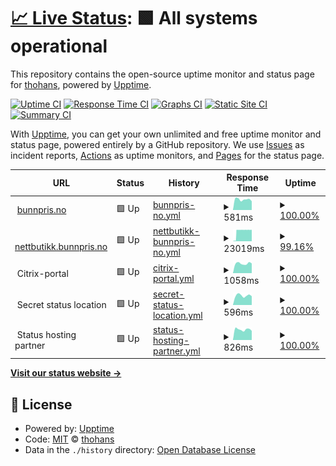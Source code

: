 # [📈 Live Status](https://thohans.github.io/ikl_status): <!--live status--> **🟩 All systems operational**

This repository contains the open-source uptime monitor and status page for [thohans](https://thohans.github.io/ikl_status), powered by [Upptime](https://github.com/upptime/upptime).

[![Uptime CI](https://github.com/thohans/ikl_status/workflows/Uptime%20CI/badge.svg)](https://github.com/thohans/ikl_status/actions?query=workflow%3A%22Uptime+CI%22)
[![Response Time CI](https://github.com/thohans/ikl_status/workflows/Response%20Time%20CI/badge.svg)](https://github.com/thohans/ikl_status/actions?query=workflow%3A%22Response+Time+CI%22)
[![Graphs CI](https://github.com/thohans/ikl_status/workflows/Graphs%20CI/badge.svg)](https://github.com/thohans/ikl_status/actions?query=workflow%3A%22Graphs+CI%22)
[![Static Site CI](https://github.com/thohans/ikl_status/workflows/Static%20Site%20CI/badge.svg)](https://github.com/thohans/ikl_status/actions?query=workflow%3A%22Static+Site+CI%22)
[![Summary CI](https://github.com/thohans/ikl_status/workflows/Summary%20CI/badge.svg)](https://github.com/thohans/ikl_status/actions?query=workflow%3A%22Summary+CI%22)

With [Upptime](https://upptime.js.org), you can get your own unlimited and free uptime monitor and status page, powered entirely by a GitHub repository. We use [Issues](https://github.com/thohans/ikl_status/issues) as incident reports, [Actions](https://github.com/thohans/ikl_status/actions) as uptime monitors, and [Pages](https://thohans.github.io/ikl_status) for the status page.

<!--start: status pages-->
<!-- This summary is generated by Upptime (https://github.com/upptime/upptime) -->
<!-- Do not edit this manually, your changes will be overwritten -->
<!-- prettier-ignore -->
| URL | Status | History | Response Time | Uptime |
| --- | ------ | ------- | ------------- | ------ |
| <img alt="" src="https://favicons.githubusercontent.com/bunnpris.no" height="13"> [bunnpris.no](https://bunnpris.no) | 🟩 Up | [bunnpris-no.yml](https://github.com/thohans/ikl_status/commits/HEAD/history/bunnpris-no.yml) | <details><summary><img alt="Response time graph" src="./graphs/bunnpris-no/response-time-week.png" height="20"> 581ms</summary><br><a href="https://thohans.github.io/ikl_status/history/bunnpris-no"><img alt="Response time 790" src="https://img.shields.io/endpoint?url=https%3A%2F%2Fraw.githubusercontent.com%2Fthohans%2Fikl_status%2FHEAD%2Fapi%2Fbunnpris-no%2Fresponse-time.json"></a><br><a href="https://thohans.github.io/ikl_status/history/bunnpris-no"><img alt="24-hour response time 484" src="https://img.shields.io/endpoint?url=https%3A%2F%2Fraw.githubusercontent.com%2Fthohans%2Fikl_status%2FHEAD%2Fapi%2Fbunnpris-no%2Fresponse-time-day.json"></a><br><a href="https://thohans.github.io/ikl_status/history/bunnpris-no"><img alt="7-day response time 581" src="https://img.shields.io/endpoint?url=https%3A%2F%2Fraw.githubusercontent.com%2Fthohans%2Fikl_status%2FHEAD%2Fapi%2Fbunnpris-no%2Fresponse-time-week.json"></a><br><a href="https://thohans.github.io/ikl_status/history/bunnpris-no"><img alt="30-day response time 685" src="https://img.shields.io/endpoint?url=https%3A%2F%2Fraw.githubusercontent.com%2Fthohans%2Fikl_status%2FHEAD%2Fapi%2Fbunnpris-no%2Fresponse-time-month.json"></a><br><a href="https://thohans.github.io/ikl_status/history/bunnpris-no"><img alt="1-year response time 790" src="https://img.shields.io/endpoint?url=https%3A%2F%2Fraw.githubusercontent.com%2Fthohans%2Fikl_status%2FHEAD%2Fapi%2Fbunnpris-no%2Fresponse-time-year.json"></a></details> | <details><summary><a href="https://thohans.github.io/ikl_status/history/bunnpris-no">100.00%</a></summary><a href="https://thohans.github.io/ikl_status/history/bunnpris-no"><img alt="All-time uptime 100.00%" src="https://img.shields.io/endpoint?url=https%3A%2F%2Fraw.githubusercontent.com%2Fthohans%2Fikl_status%2FHEAD%2Fapi%2Fbunnpris-no%2Fuptime.json"></a><br><a href="https://thohans.github.io/ikl_status/history/bunnpris-no"><img alt="24-hour uptime 100.00%" src="https://img.shields.io/endpoint?url=https%3A%2F%2Fraw.githubusercontent.com%2Fthohans%2Fikl_status%2FHEAD%2Fapi%2Fbunnpris-no%2Fuptime-day.json"></a><br><a href="https://thohans.github.io/ikl_status/history/bunnpris-no"><img alt="7-day uptime 100.00%" src="https://img.shields.io/endpoint?url=https%3A%2F%2Fraw.githubusercontent.com%2Fthohans%2Fikl_status%2FHEAD%2Fapi%2Fbunnpris-no%2Fuptime-week.json"></a><br><a href="https://thohans.github.io/ikl_status/history/bunnpris-no"><img alt="30-day uptime 100.00%" src="https://img.shields.io/endpoint?url=https%3A%2F%2Fraw.githubusercontent.com%2Fthohans%2Fikl_status%2FHEAD%2Fapi%2Fbunnpris-no%2Fuptime-month.json"></a><br><a href="https://thohans.github.io/ikl_status/history/bunnpris-no"><img alt="1-year uptime 100.00%" src="https://img.shields.io/endpoint?url=https%3A%2F%2Fraw.githubusercontent.com%2Fthohans%2Fikl_status%2FHEAD%2Fapi%2Fbunnpris-no%2Fuptime-year.json"></a></details>
| <img alt="" src="https://favicons.githubusercontent.com/nettbutikk.bunnpris.no" height="13"> [nettbutikk.bunnpris.no](https://nettbutikk.bunnpris.no) | 🟩 Up | [nettbutikk-bunnpris-no.yml](https://github.com/thohans/ikl_status/commits/HEAD/history/nettbutikk-bunnpris-no.yml) | <details><summary><img alt="Response time graph" src="./graphs/nettbutikk-bunnpris-no/response-time-week.png" height="20"> 23019ms</summary><br><a href="https://thohans.github.io/ikl_status/history/nettbutikk-bunnpris-no"><img alt="Response time 5058" src="https://img.shields.io/endpoint?url=https%3A%2F%2Fraw.githubusercontent.com%2Fthohans%2Fikl_status%2FHEAD%2Fapi%2Fnettbutikk-bunnpris-no%2Fresponse-time.json"></a><br><a href="https://thohans.github.io/ikl_status/history/nettbutikk-bunnpris-no"><img alt="24-hour response time 27085" src="https://img.shields.io/endpoint?url=https%3A%2F%2Fraw.githubusercontent.com%2Fthohans%2Fikl_status%2FHEAD%2Fapi%2Fnettbutikk-bunnpris-no%2Fresponse-time-day.json"></a><br><a href="https://thohans.github.io/ikl_status/history/nettbutikk-bunnpris-no"><img alt="7-day response time 23019" src="https://img.shields.io/endpoint?url=https%3A%2F%2Fraw.githubusercontent.com%2Fthohans%2Fikl_status%2FHEAD%2Fapi%2Fnettbutikk-bunnpris-no%2Fresponse-time-week.json"></a><br><a href="https://thohans.github.io/ikl_status/history/nettbutikk-bunnpris-no"><img alt="30-day response time 12035" src="https://img.shields.io/endpoint?url=https%3A%2F%2Fraw.githubusercontent.com%2Fthohans%2Fikl_status%2FHEAD%2Fapi%2Fnettbutikk-bunnpris-no%2Fresponse-time-month.json"></a><br><a href="https://thohans.github.io/ikl_status/history/nettbutikk-bunnpris-no"><img alt="1-year response time 5058" src="https://img.shields.io/endpoint?url=https%3A%2F%2Fraw.githubusercontent.com%2Fthohans%2Fikl_status%2FHEAD%2Fapi%2Fnettbutikk-bunnpris-no%2Fresponse-time-year.json"></a></details> | <details><summary><a href="https://thohans.github.io/ikl_status/history/nettbutikk-bunnpris-no">99.16%</a></summary><a href="https://thohans.github.io/ikl_status/history/nettbutikk-bunnpris-no"><img alt="All-time uptime 99.93%" src="https://img.shields.io/endpoint?url=https%3A%2F%2Fraw.githubusercontent.com%2Fthohans%2Fikl_status%2FHEAD%2Fapi%2Fnettbutikk-bunnpris-no%2Fuptime.json"></a><br><a href="https://thohans.github.io/ikl_status/history/nettbutikk-bunnpris-no"><img alt="24-hour uptime 98.18%" src="https://img.shields.io/endpoint?url=https%3A%2F%2Fraw.githubusercontent.com%2Fthohans%2Fikl_status%2FHEAD%2Fapi%2Fnettbutikk-bunnpris-no%2Fuptime-day.json"></a><br><a href="https://thohans.github.io/ikl_status/history/nettbutikk-bunnpris-no"><img alt="7-day uptime 99.16%" src="https://img.shields.io/endpoint?url=https%3A%2F%2Fraw.githubusercontent.com%2Fthohans%2Fikl_status%2FHEAD%2Fapi%2Fnettbutikk-bunnpris-no%2Fuptime-week.json"></a><br><a href="https://thohans.github.io/ikl_status/history/nettbutikk-bunnpris-no"><img alt="30-day uptime 99.81%" src="https://img.shields.io/endpoint?url=https%3A%2F%2Fraw.githubusercontent.com%2Fthohans%2Fikl_status%2FHEAD%2Fapi%2Fnettbutikk-bunnpris-no%2Fuptime-month.json"></a><br><a href="https://thohans.github.io/ikl_status/history/nettbutikk-bunnpris-no"><img alt="1-year uptime 99.93%" src="https://img.shields.io/endpoint?url=https%3A%2F%2Fraw.githubusercontent.com%2Fthohans%2Fikl_status%2FHEAD%2Fapi%2Fnettbutikk-bunnpris-no%2Fuptime-year.json"></a></details>
| <img alt="" src="https://favicons.githubusercontent.com/" height="13"> Citrix-portal | 🟩 Up | [citrix-portal.yml](https://github.com/thohans/ikl_status/commits/HEAD/history/citrix-portal.yml) | <details><summary><img alt="Response time graph" src="./graphs/citrix-portal/response-time-week.png" height="20"> 1058ms</summary><br><a href="https://thohans.github.io/ikl_status/history/citrix-portal"><img alt="Response time 1289" src="https://img.shields.io/endpoint?url=https%3A%2F%2Fraw.githubusercontent.com%2Fthohans%2Fikl_status%2FHEAD%2Fapi%2Fcitrix-portal%2Fresponse-time.json"></a><br><a href="https://thohans.github.io/ikl_status/history/citrix-portal"><img alt="24-hour response time 1069" src="https://img.shields.io/endpoint?url=https%3A%2F%2Fraw.githubusercontent.com%2Fthohans%2Fikl_status%2FHEAD%2Fapi%2Fcitrix-portal%2Fresponse-time-day.json"></a><br><a href="https://thohans.github.io/ikl_status/history/citrix-portal"><img alt="7-day response time 1058" src="https://img.shields.io/endpoint?url=https%3A%2F%2Fraw.githubusercontent.com%2Fthohans%2Fikl_status%2FHEAD%2Fapi%2Fcitrix-portal%2Fresponse-time-week.json"></a><br><a href="https://thohans.github.io/ikl_status/history/citrix-portal"><img alt="30-day response time 1273" src="https://img.shields.io/endpoint?url=https%3A%2F%2Fraw.githubusercontent.com%2Fthohans%2Fikl_status%2FHEAD%2Fapi%2Fcitrix-portal%2Fresponse-time-month.json"></a><br><a href="https://thohans.github.io/ikl_status/history/citrix-portal"><img alt="1-year response time 1289" src="https://img.shields.io/endpoint?url=https%3A%2F%2Fraw.githubusercontent.com%2Fthohans%2Fikl_status%2FHEAD%2Fapi%2Fcitrix-portal%2Fresponse-time-year.json"></a></details> | <details><summary><a href="https://thohans.github.io/ikl_status/history/citrix-portal">100.00%</a></summary><a href="https://thohans.github.io/ikl_status/history/citrix-portal"><img alt="All-time uptime 99.98%" src="https://img.shields.io/endpoint?url=https%3A%2F%2Fraw.githubusercontent.com%2Fthohans%2Fikl_status%2FHEAD%2Fapi%2Fcitrix-portal%2Fuptime.json"></a><br><a href="https://thohans.github.io/ikl_status/history/citrix-portal"><img alt="24-hour uptime 100.00%" src="https://img.shields.io/endpoint?url=https%3A%2F%2Fraw.githubusercontent.com%2Fthohans%2Fikl_status%2FHEAD%2Fapi%2Fcitrix-portal%2Fuptime-day.json"></a><br><a href="https://thohans.github.io/ikl_status/history/citrix-portal"><img alt="7-day uptime 100.00%" src="https://img.shields.io/endpoint?url=https%3A%2F%2Fraw.githubusercontent.com%2Fthohans%2Fikl_status%2FHEAD%2Fapi%2Fcitrix-portal%2Fuptime-week.json"></a><br><a href="https://thohans.github.io/ikl_status/history/citrix-portal"><img alt="30-day uptime 100.00%" src="https://img.shields.io/endpoint?url=https%3A%2F%2Fraw.githubusercontent.com%2Fthohans%2Fikl_status%2FHEAD%2Fapi%2Fcitrix-portal%2Fuptime-month.json"></a><br><a href="https://thohans.github.io/ikl_status/history/citrix-portal"><img alt="1-year uptime 99.98%" src="https://img.shields.io/endpoint?url=https%3A%2F%2Fraw.githubusercontent.com%2Fthohans%2Fikl_status%2FHEAD%2Fapi%2Fcitrix-portal%2Fuptime-year.json"></a></details>
| <img alt="" src="https://favicons.githubusercontent.com/" height="13"> Secret status location | 🟩 Up | [secret-status-location.yml](https://github.com/thohans/ikl_status/commits/HEAD/history/secret-status-location.yml) | <details><summary><img alt="Response time graph" src="./graphs/secret-status-location/response-time-week.png" height="20"> 596ms</summary><br><a href="https://thohans.github.io/ikl_status/history/secret-status-location"><img alt="Response time 685" src="https://img.shields.io/endpoint?url=https%3A%2F%2Fraw.githubusercontent.com%2Fthohans%2Fikl_status%2FHEAD%2Fapi%2Fsecret-status-location%2Fresponse-time.json"></a><br><a href="https://thohans.github.io/ikl_status/history/secret-status-location"><img alt="24-hour response time 556" src="https://img.shields.io/endpoint?url=https%3A%2F%2Fraw.githubusercontent.com%2Fthohans%2Fikl_status%2FHEAD%2Fapi%2Fsecret-status-location%2Fresponse-time-day.json"></a><br><a href="https://thohans.github.io/ikl_status/history/secret-status-location"><img alt="7-day response time 596" src="https://img.shields.io/endpoint?url=https%3A%2F%2Fraw.githubusercontent.com%2Fthohans%2Fikl_status%2FHEAD%2Fapi%2Fsecret-status-location%2Fresponse-time-week.json"></a><br><a href="https://thohans.github.io/ikl_status/history/secret-status-location"><img alt="30-day response time 685" src="https://img.shields.io/endpoint?url=https%3A%2F%2Fraw.githubusercontent.com%2Fthohans%2Fikl_status%2FHEAD%2Fapi%2Fsecret-status-location%2Fresponse-time-month.json"></a><br><a href="https://thohans.github.io/ikl_status/history/secret-status-location"><img alt="1-year response time 685" src="https://img.shields.io/endpoint?url=https%3A%2F%2Fraw.githubusercontent.com%2Fthohans%2Fikl_status%2FHEAD%2Fapi%2Fsecret-status-location%2Fresponse-time-year.json"></a></details> | <details><summary><a href="https://thohans.github.io/ikl_status/history/secret-status-location">100.00%</a></summary><a href="https://thohans.github.io/ikl_status/history/secret-status-location"><img alt="All-time uptime 99.98%" src="https://img.shields.io/endpoint?url=https%3A%2F%2Fraw.githubusercontent.com%2Fthohans%2Fikl_status%2FHEAD%2Fapi%2Fsecret-status-location%2Fuptime.json"></a><br><a href="https://thohans.github.io/ikl_status/history/secret-status-location"><img alt="24-hour uptime 100.00%" src="https://img.shields.io/endpoint?url=https%3A%2F%2Fraw.githubusercontent.com%2Fthohans%2Fikl_status%2FHEAD%2Fapi%2Fsecret-status-location%2Fuptime-day.json"></a><br><a href="https://thohans.github.io/ikl_status/history/secret-status-location"><img alt="7-day uptime 100.00%" src="https://img.shields.io/endpoint?url=https%3A%2F%2Fraw.githubusercontent.com%2Fthohans%2Fikl_status%2FHEAD%2Fapi%2Fsecret-status-location%2Fuptime-week.json"></a><br><a href="https://thohans.github.io/ikl_status/history/secret-status-location"><img alt="30-day uptime 100.00%" src="https://img.shields.io/endpoint?url=https%3A%2F%2Fraw.githubusercontent.com%2Fthohans%2Fikl_status%2FHEAD%2Fapi%2Fsecret-status-location%2Fuptime-month.json"></a><br><a href="https://thohans.github.io/ikl_status/history/secret-status-location"><img alt="1-year uptime 99.98%" src="https://img.shields.io/endpoint?url=https%3A%2F%2Fraw.githubusercontent.com%2Fthohans%2Fikl_status%2FHEAD%2Fapi%2Fsecret-status-location%2Fuptime-year.json"></a></details>
| <img alt="" src="https://favicons.githubusercontent.com/" height="13"> Status hosting partner | 🟩 Up | [status-hosting-partner.yml](https://github.com/thohans/ikl_status/commits/HEAD/history/status-hosting-partner.yml) | <details><summary><img alt="Response time graph" src="./graphs/status-hosting-partner/response-time-week.png" height="20"> 826ms</summary><br><a href="https://thohans.github.io/ikl_status/history/status-hosting-partner"><img alt="Response time 953" src="https://img.shields.io/endpoint?url=https%3A%2F%2Fraw.githubusercontent.com%2Fthohans%2Fikl_status%2FHEAD%2Fapi%2Fstatus-hosting-partner%2Fresponse-time.json"></a><br><a href="https://thohans.github.io/ikl_status/history/status-hosting-partner"><img alt="24-hour response time 722" src="https://img.shields.io/endpoint?url=https%3A%2F%2Fraw.githubusercontent.com%2Fthohans%2Fikl_status%2FHEAD%2Fapi%2Fstatus-hosting-partner%2Fresponse-time-day.json"></a><br><a href="https://thohans.github.io/ikl_status/history/status-hosting-partner"><img alt="7-day response time 826" src="https://img.shields.io/endpoint?url=https%3A%2F%2Fraw.githubusercontent.com%2Fthohans%2Fikl_status%2FHEAD%2Fapi%2Fstatus-hosting-partner%2Fresponse-time-week.json"></a><br><a href="https://thohans.github.io/ikl_status/history/status-hosting-partner"><img alt="30-day response time 923" src="https://img.shields.io/endpoint?url=https%3A%2F%2Fraw.githubusercontent.com%2Fthohans%2Fikl_status%2FHEAD%2Fapi%2Fstatus-hosting-partner%2Fresponse-time-month.json"></a><br><a href="https://thohans.github.io/ikl_status/history/status-hosting-partner"><img alt="1-year response time 953" src="https://img.shields.io/endpoint?url=https%3A%2F%2Fraw.githubusercontent.com%2Fthohans%2Fikl_status%2FHEAD%2Fapi%2Fstatus-hosting-partner%2Fresponse-time-year.json"></a></details> | <details><summary><a href="https://thohans.github.io/ikl_status/history/status-hosting-partner">100.00%</a></summary><a href="https://thohans.github.io/ikl_status/history/status-hosting-partner"><img alt="All-time uptime 99.98%" src="https://img.shields.io/endpoint?url=https%3A%2F%2Fraw.githubusercontent.com%2Fthohans%2Fikl_status%2FHEAD%2Fapi%2Fstatus-hosting-partner%2Fuptime.json"></a><br><a href="https://thohans.github.io/ikl_status/history/status-hosting-partner"><img alt="24-hour uptime 100.00%" src="https://img.shields.io/endpoint?url=https%3A%2F%2Fraw.githubusercontent.com%2Fthohans%2Fikl_status%2FHEAD%2Fapi%2Fstatus-hosting-partner%2Fuptime-day.json"></a><br><a href="https://thohans.github.io/ikl_status/history/status-hosting-partner"><img alt="7-day uptime 100.00%" src="https://img.shields.io/endpoint?url=https%3A%2F%2Fraw.githubusercontent.com%2Fthohans%2Fikl_status%2FHEAD%2Fapi%2Fstatus-hosting-partner%2Fuptime-week.json"></a><br><a href="https://thohans.github.io/ikl_status/history/status-hosting-partner"><img alt="30-day uptime 100.00%" src="https://img.shields.io/endpoint?url=https%3A%2F%2Fraw.githubusercontent.com%2Fthohans%2Fikl_status%2FHEAD%2Fapi%2Fstatus-hosting-partner%2Fuptime-month.json"></a><br><a href="https://thohans.github.io/ikl_status/history/status-hosting-partner"><img alt="1-year uptime 99.98%" src="https://img.shields.io/endpoint?url=https%3A%2F%2Fraw.githubusercontent.com%2Fthohans%2Fikl_status%2FHEAD%2Fapi%2Fstatus-hosting-partner%2Fuptime-year.json"></a></details>

<!--end: status pages-->

[**Visit our status website →**](https://thohans.github.io/ikl_status)

## 📄 License

- Powered by: [Upptime](https://github.com/upptime/upptime)
- Code: [MIT](./LICENSE) © [thohans](https://thohans.github.io/ikl_status)
- Data in the `./history` directory: [Open Database License](https://opendatacommons.org/licenses/odbl/1-0/)
